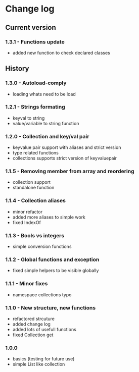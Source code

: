 # Change log
## Current version
### 1.3.1 - Functions update
- added new function to check declared classes

## History
### 1.3.0 - Autoload-comply
- loading whats need to be load

### 1.2.1 - Strings formating
- keyval to string
- value/variable to string function

### 1.2.0 - Collection and key/val pair
- keyvalue pair support with aliases and strict version
- type related functions
- collections supports strict version of keyvaluepair

### 1.1.5 - Removing member from array and reordering
- collection support
- standalone function

### 1.1.4 - Collection aliases
- minor refactor
- added more aliases to simple work
- fixed IndexOf

### 1.1.3 - Bools vs integers
- simple conversion functions

### 1.1.2 - Global functions and exception
- fixed simple helpers to be visible globally

### 1.1.1 - Minor fixes
- namespace collections typo

### 1.1.0 - New structure, new functions
- refactored strcuture
- added change log
- added lots of usefull functions
- fixed Collection get

### 1.0.0
- basics (testing for future use)
- simple List like collection